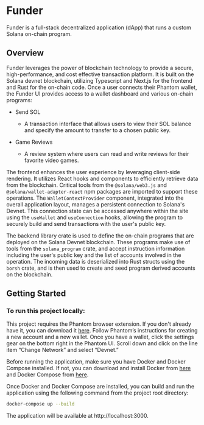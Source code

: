 # Funder

Funder is a full-stack decentralized application (dApp) that runs a custom Solana on-chain program. 

## Overview

Funder leverages the power of blockchain technology to provide a secure, high-performance, and cost effective transaction platform. It is built on the Solana devnet blockchain, utilizing Typescript and Next.js for the frontend and Rust for the on-chain code. Once a user connects their Phantom wallet, the Funder UI provides access to a wallet dashboard and various on-chain programs:

* Send SOL
    * A transaction interface that allows users to view their SOL balance and specify the amount to transfer to a chosen public key.

* Game Reviews
    * A review system where users can read and write reviews for their favorite video games.

The frontend enhances the user experience by leveraging client-side rendering. It utilizes React hooks and components to efficiently retrieve data from the blockchain. Critical tools from the `@solana/web3.js` and `@solana/wallet-adapter-react` npm packages are imported to support these operations. The `WalletContextProvider` component, integrated into the overall application layout, manages a persistent connection to Solana's Devnet. This connection state can be accessed anywhere within the site using the `useWallet` and `useConnection` hooks, allowing the program to securely build and send transactions with the user's public key.

The backend library crate is used to define the on-chain programs that are deployed on the Solana Devnet blockchain. These programs make use of tools from the `solana_program` crate, and accept instruction information including the user's public key and the list of accounts involved in the operation. The incoming data is deserialized into Rust structs using the `borsh` crate, and is then used to create and seed program derived accounts on the blockchain.

## Getting Started

### To run this project locally:

This project requires the Phantom browser extension. If you don't already have it, you can download it [here](https://phantom.app/download). Follow Phantom’s instructions for creating a new account and a new wallet. Once you have a wallet, click the settings gear on the bottom right in the Phantom UI. Scroll down and click on the line item “Change Network” and select “Devnet.”

Before running the application, make sure you have Docker and Docker Compose installed. If not, you can download and install Docker from [here](https://docs.docker.com/get-docker/) and Docker Compose from [here](https://docs.docker.com/compose/install/).

Once Docker and Docker Compose are installed, you can build and run the application using the following command from the project root directory:

```zsh
docker-compose up --build
``` 

The application will be available at http://localhost:3000.

